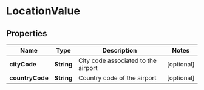 

# LocationValue


## Properties

| Name | Type | Description | Notes |
|------------ | ------------- | ------------- | -------------|
|**cityCode** | **String** | City code associated to the airport |  [optional] |
|**countryCode** | **String** | Country code of the airport |  [optional] |



